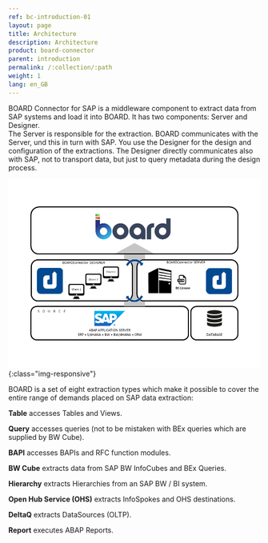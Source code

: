 ```yaml
---
ref: bc-introduction-01
layout: page
title: Architecture
description: Architecture
product: board-connector
parent: introduction
permalink: /:collection/:path
weight: 1
lang: en_GB
---
```


BOARD Connector for SAP is a middleware component to extract data from SAP systems and load it into BOARD. It has two components: Server and Designer.<br>
The Server is responsible for the extraction. BOARD communicates with the Server, und this in turn with SAP. You use the Designer for the design and configuration of the extractions. The Designer directly communicates also with SAP, not to transport data, but just to query metadata during the design process.

![Architecture-01](/img/content/Architecture-01.png){:class="img-responsive"}

BOARD is a set of eight extraction types which make it possible to cover the entire range of demands placed on SAP data extraction:

**Table** accesses Tables and Views.

**Query** accesses queries (not to be mistaken with BEx queries which are supplied by BW Cube).

**BAPI** accesses BAPIs and RFC function modules.

**BW Cube** extracts data from SAP BW InfoCubes and BEx Queries.

**Hierarchy** extracts Hierarchies from an SAP BW / BI system.

**Open Hub Service (OHS)** extracts InfoSpokes and OHS destinations.

**DeltaQ** extracts DataSources (OLTP).

**Report** executes ABAP Reports.